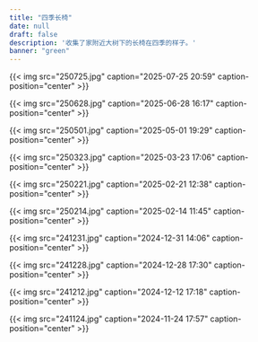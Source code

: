 ```yaml
---
title: "四季长椅"
date: null
draft: false
description: '收集了家附近大树下的长椅在四季的样子。'
banner: "green"
---
```

{{< img src="250725.jpg" caption="2025-07-25 20:59" caption-position="center" >}}

{{< img src="250628.jpg" caption="2025-06-28 16:17" caption-position="center" >}}

{{< img src="250501.jpg" caption="2025-05-01 19:29" caption-position="center" >}}

{{< img src="250323.jpg" caption="2025-03-23 17:06" caption-position="center" >}}

{{< img src="250221.jpg" caption="2025-02-21 12:38" caption-position="center" >}}

{{< img src="250214.jpg" caption="2025-02-14 11:45" caption-position="center" >}}

{{< img src="241231.jpg" caption="2024-12-31 14:06" caption-position="center" >}}

{{< img src="241228.jpg" caption="2024-12-28 17:30" caption-position="center" >}}

{{< img src="241212.jpg" caption="2024-12-12 17:18" caption-position="center" >}}

{{< img src="241124.jpg" caption="2024-11-24 17:57" caption-position="center" >}}
